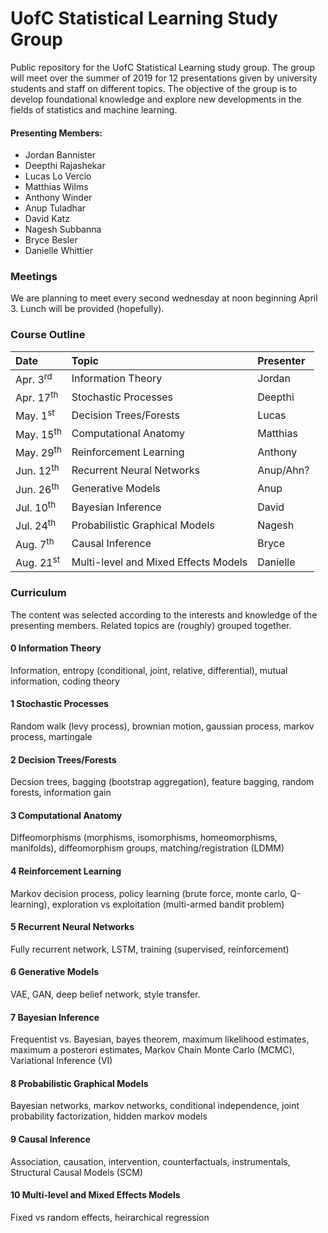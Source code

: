 # UofC Statistical Learning Study Group
Public repository for the UofC Statistical Learning study group. The group will meet over the summer of 2019 for 12 presentations given by university students and staff on different topics. The objective of the group is to develop foundational knowledge and explore new developments in the fields of statistics and machine learning. 

#### Presenting Members:
- Jordan Bannister
- Deepthi Rajashekar
- Lucas Lo Vercio
- Matthias Wilms
- Anthony Winder
- Anup Tuladhar
- David Katz
- Nagesh Subbanna
- Bryce Besler
- Danielle Whittier


### Meetings
We are planning to meet every second wednesday at noon beginning April 3. Lunch will be provided (hopefully). 

### Course Outline

| Date                     | Topic                                          | Presenter    |
|:------------------------ |:---------------------------------------------- |:---------    |
| Apr. 3<sup>rd</sup>      | Information Theory                             | Jordan       |
| Apr. 17<sup>th</sup>     | Stochastic Processes                           | Deepthi      |
| May. 1<sup>st</sup>      | Decision Trees/Forests                         | Lucas        |
| May. 15<sup>th</sup>     | Computational Anatomy                          | Matthias     |
| May. 29<sup>th</sup>     | Reinforcement Learning                         | Anthony      |
| Jun. 12<sup>th</sup>     | Recurrent Neural Networks                      | Anup/Ahn?    |
| Jun. 26<sup>th</sup>     | Generative Models                              | Anup         |
| Jul. 10<sup>th</sup>     | Bayesian Inference                             | David        |
| Jul. 24<sup>th</sup>     | Probabilistic Graphical Models                 | Nagesh       |
| Aug. 7<sup>th</sup>      | Causal Inference                               | Bryce        |
| Aug. 21<sup>st</sup>     | Multi-level and Mixed Effects Models           | Danielle     |

### Curriculum
The content was selected according to the interests and knowledge of the presenting members. Related topics are (roughly) grouped together.

#### 0 Information Theory 
Information, entropy (conditional, joint, relative, differential), mutual information, coding theory

#### 1 Stochastic Processes
Random walk (levy process), brownian motion, gaussian process, markov process, martingale

#### 2 Decision Trees/Forests 
Decsion trees, bagging (bootstrap aggregation), feature bagging, random forests, information gain

#### 3 Computational Anatomy 
Diffeomorphisms (morphisms, isomorphisms, homeomorphisms, manifolds), diffeomorphism groups, matching/registration (LDMM)

#### 4 Reinforcement Learning 
Markov decision process, policy learning (brute force, monte carlo, Q-learning), exploration vs exploitation (multi-armed bandit problem)

#### 5 Recurrent Neural Networks 
Fully recurrent network, LSTM, training (supervised, reinforcement)

#### 6 Generative Models 
VAE, GAN, deep belief network, style transfer.

#### 7 Bayesian Inference 
Frequentist vs. Bayesian, bayes theorem, maximum likelihood estimates, maximum a posterori estimates, Markov Chain Monte Carlo (MCMC), Variational Inference (VI)

#### 8 Probabilistic Graphical Models
Bayesian networks, markov networks, conditional independence, joint probability factorization, hidden markov models

#### 9 Causal Inference
Association, causation, intervention, counterfactuals, instrumentals, Structural Causal Models (SCM)

#### 10 Multi-level and Mixed Effects Models 
Fixed vs random effects, heirarchical regression
